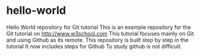 # hello-world
Hello World repository for Git tutorial
This is an example repository for the Git tutorial on http://www.w3school.com
This tutorial focuses mainly on Git and using Github as its remote.
This repository is built step by step in the tutorial
It now includes steps for Github
To study github is not difficult.
